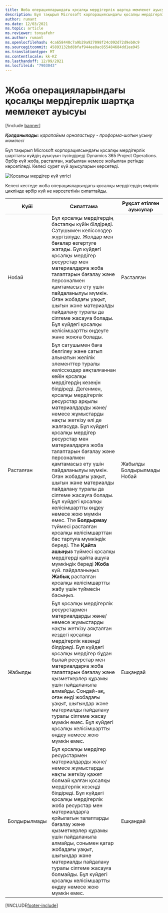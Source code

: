 ```yaml
---
title: Жоба операцияларындағы қосалқы мердігерлік шартқа мемлекет ауысуы
description: Бұл тақырып Microsoft корпорациясындағы қосалқы мердігерлік шарттағы күй ауысуларын түсіндіреді Dynamics 365 Project Operations қосалқы мердігерлік шарт құрылады, орындалады және жабылады.
author: rumant
ms.date: 12/03/2021
ms.topic: article
ms.reviewer: tonyafehr
ms.author: rumant
ms.openlocfilehash: 4ca658440c7a9b29a927098f24c092d72d9eb0c9
ms.sourcegitcommit: 45893132bd8bfaf944ee0ac855484684dd1ee945
ms.translationtype: MT
ms.contentlocale: kk-KZ
ms.lasthandoff: 12/09/2021
ms.locfileid: "7903043"
---
```

# <a name="state-transitions-on-a-subcontract-in-project-operations"></a>Жоба операцияларындағы қосалқы мердігерлік шартқа мемлекет ауысуы

[!include [banner](../../includes/dataverse-preview.md)]

_**Қолданылады:** қарапайым орналастыру - проформа-шотын ұсыну мәмілесі_

Бұл тақырып Microsoft корпорациясындағы қосалқы мердігерлік шарттағы күйдің ауысуын түсіндіреді Dynamics 365 Project Operations. Әрбір күй жоба, расталған, жабылған немесе жойылған ретінде көрсетіледі. Келесі сурет күй ауысуларын көрсетеді.

![Қосалқы мердігер күй үлгісі](../media/SubconStates.png)  

Келесі кестеде жоба операцияларындағы қосалқы мердігердің өмірлік циклінде әрбір күй не көрсететінін сипаттайды.

| Күйі | Сипаттама | Рұқсат етілген ауысулар |
| --- | --- | --- |
| Нобай | Бұл қосалқы мердігердің бастапқы күйін білдіреді. Сатушымен келіссөздер жүргізілуде. Жолдар мен бағалар өзгертуге жатады. Бұл күйдегі қосалқы мердігер ресурстар мен материалдарға жоба талаптарын бағалау және персоналмен қамтамасыз ету үшін пайдаланылуы мүмкін. Оған жобадағы уақыт, шығын және материалды пайдалану туралы да сілтеме жасауға болады. Бұл күйдегі қосалқы келісімшартты өңдеуге және жоюға болады. | Расталған |
| Расталған | Бұл сатушымен баға белгілеу және сатып алынатын желілік элементтер туралы келіссөздер аяқталғаннан кейін қосалқы мердігердің кезеңін білдіреді. Дегенмен, қосалқы мердігерлік ресурстар арқылы материалдарды және/немесе жұмыстарды нақты жеткізу әлі де жалғасуда. Бұл күйдегі қосалқы мердігер ресурстар мен материалдарға жоба талаптарын бағалау және персоналмен қамтамасыз ету үшін пайдаланылуы мүмкін. Оған жобадағы уақыт, шығын және материалды пайдалану туралы да сілтеме жасауға болады. Бұл күйдегі қосалқы келісімшартты өңдеу немесе жою мүмкін емес. The **Болдырмау** түймесі расталған қосалқы келісімшарттан бас тартуға мүмкіндік береді. The **Қайта ашыңыз** түймесі қосалқы мердігерді қайта ашуға мүмкіндік береді **Жоба** күй. пайдаланыңыз **Жабық** расталған қосалқы келісімшартты жабу үшін түймесін басыңыз. | Жабылды <br> Болдырылмады <br> Нобай |
| Жабылды | Бұл қосалқы мердігерлік ресурстармен материалдарды және/немесе жұмыстарды нақты жеткізу аяқталған кездегі қосалқы мердігерлік кезеңді білдіреді. Бұл күйдегі қосалқы мердігер бұдан былай ресурстар мен материалдарға жоба талаптарын бағалау және қызметкерлер құрамы үшін пайдаланыла алмайды. Сондай-ақ, оған енді жобадағы уақыт, шығындар және материалды пайдалану туралы сілтеме жасау мүмкін емес. Бұл күйдегі қосалқы келісімшартты өңдеу немесе жою мүмкін емес. | Ешқандай |
| Болдырылмады | Бұл қосалқы мердігер ресурстармен материалдарды және/немесе жұмыстарды нақты жеткізу қажет болмай қалған қосалқы мердігерлік кезеңді білдіреді. Бұл күйдегі қосалқы мердігерлік жоба ресурстар мен материалдарға қойылатын талаптарды бағалау және қызметкерлер құрамы үшін пайдаланыла алмайды, сонымен қатар жобадағы уақыт, шығындар және материалды пайдалану туралы сілтеме жасауға болмайды. Бұл күйдегі қосалқы келісімшартты өңдеу немесе жою мүмкін емес. | Ешқандай |


[!INCLUDE[footer-include](../../includes/footer-banner.md)]

